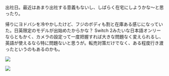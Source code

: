 出社日。最近はあまり出社する意義もないし、しばらく在宅にしようかな〜と思ったり。

帰りにヨドバシを冷やかしたけど、フジのボディも割と在庫ある感じになっていた。日英限定のモデルが出始めたからかな？ Switch 2みたいな日本語オンリーならともかく、カメラの設定って一度把握すれば大きな問題なく変えられるし、英語が使えるなら特に問題ないと思うが。転売対策だけでなく、ある程度行き渡ったというのもあるのかも。

![](https://photos.old.apkas.net/medium/202504/20250422-3X000542.webp)

![](https://photos.old.apkas.net/medium/202504/20250422-3X000544.webp)
